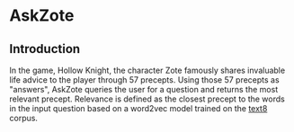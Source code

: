 # AskZote
## Introduction
In the game, Hollow Knight, the character Zote famously shares invaluable life advice to the player through 57 precepts. Using those 57 precepts as "answers", AskZote queries the user for a question and returns the most relevant precept. Relevance is defined as the closest precept to the words in the input question based on a word2vec model trained on the [text8](http://mattmahoney.net/dc/textdata.html) corpus.
